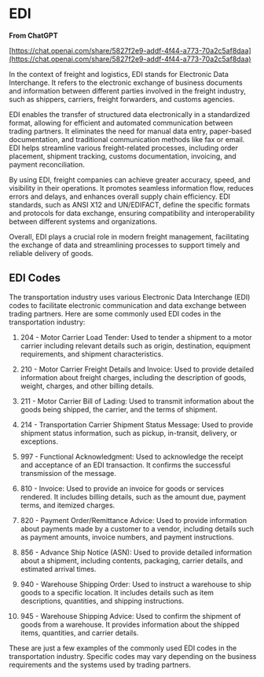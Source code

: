 # EDI

**From ChatGPT**

[https://chat.openai.com/share/5827f2e9-addf-4f44-a773-70a2c5af8daa](https://chat.openai.com/share/5827f2e9-addf-4f44-a773-70a2c5af8daa)

In the context of freight and logistics, EDI stands for Electronic Data Interchange. It refers to the electronic exchange of business documents and information between different parties involved in the freight industry, such as shippers, carriers, freight forwarders, and customs agencies.

EDI enables the transfer of structured data electronically in a standardized format, allowing for efficient and automated communication between trading partners. It eliminates the need for manual data entry, paper-based documentation, and traditional communication methods like fax or email. EDI helps streamline various freight-related processes, including order placement, shipment tracking, customs documentation, invoicing, and payment reconciliation.

By using EDI, freight companies can achieve greater accuracy, speed, and visibility in their operations. It promotes seamless information flow, reduces errors and delays, and enhances overall supply chain efficiency. EDI standards, such as ANSI X12 and UN/EDIFACT, define the specific formats and protocols for data exchange, ensuring compatibility and interoperability between different systems and organizations.

Overall, EDI plays a crucial role in modern freight management, facilitating the exchange of data and streamlining processes to support timely and reliable delivery of goods.

## EDI Codes

The transportation industry uses various Electronic Data Interchange (EDI) codes to facilitate electronic communication and data exchange between trading partners. Here are some commonly used EDI codes in the transportation industry:

1. 204 - Motor Carrier Load Tender: Used to tender a shipment to a motor carrier including relevant details such as origin, destination, equipment requirements, and shipment characteristics.

2. 210 - Motor Carrier Freight Details and Invoice: Used to provide detailed information about freight charges, including the description of goods, weight, charges, and other billing details.

3. 211 - Motor Carrier Bill of Lading: Used to transmit information about the goods being shipped, the carrier, and the terms of shipment.

4. 214 - Transportation Carrier Shipment Status Message: Used to provide shipment status information, such as pickup, in-transit, delivery, or exceptions.

5. 997 - Functional Acknowledgment: Used to acknowledge the receipt and acceptance of an EDI transaction. It confirms the successful transmission of the message.

6. 810 - Invoice: Used to provide an invoice for goods or services rendered. It includes billing details, such as the amount due, payment terms, and itemized charges.

7. 820 - Payment Order/Remittance Advice: Used to provide information about payments made by a customer to a vendor, including details such as payment amounts, invoice numbers, and payment instructions.

8. 856 - Advance Ship Notice (ASN): Used to provide detailed information about a shipment, including contents, packaging, carrier details, and estimated arrival times.

9. 940 - Warehouse Shipping Order: Used to instruct a warehouse to ship goods to a specific location. It includes details such as item descriptions, quantities, and shipping instructions.

10. 945 - Warehouse Shipping Advice: Used to confirm the shipment of goods from a warehouse. It provides information about the shipped items, quantities, and carrier details.

These are just a few examples of the commonly used EDI codes in the transportation industry. Specific codes may vary depending on the business requirements and the systems used by trading partners.
